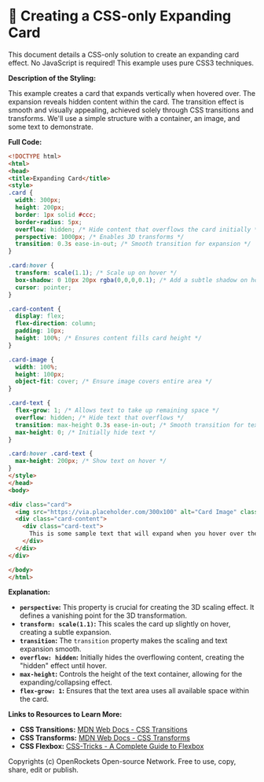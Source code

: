 # 🐞 Creating a CSS-only Expanding Card


This document details a CSS-only solution to create an expanding card effect.  No JavaScript is required! This example uses pure CSS3 techniques.


**Description of the Styling:**

This example creates a card that expands vertically when hovered over. The expansion reveals hidden content within the card. The transition effect is smooth and visually appealing, achieved solely through CSS transitions and transforms. We'll use a simple structure with a container, an image, and some text to demonstrate.

**Full Code:**

```html
<!DOCTYPE html>
<html>
<head>
<title>Expanding Card</title>
<style>
.card {
  width: 300px;
  height: 200px;
  border: 1px solid #ccc;
  border-radius: 5px;
  overflow: hidden; /* Hide content that overflows the card initially */
  perspective: 1000px; /* Enables 3D transforms */
  transition: 0.3s ease-in-out; /* Smooth transition for expansion */
}

.card:hover {
  transform: scale(1.1); /* Scale up on hover */
  box-shadow: 0 10px 20px rgba(0,0,0,0.1); /* Add a subtle shadow on hover */
  cursor: pointer;
}

.card-content {
  display: flex;
  flex-direction: column;
  padding: 10px;
  height: 100%; /* Ensures content fills card height */
}

.card-image {
  width: 100%;
  height: 100px;
  object-fit: cover; /* Ensure image covers entire area */
}

.card-text {
  flex-grow: 1; /* Allows text to take up remaining space */
  overflow: hidden; /* Hide text that overflows */
  transition: max-height 0.3s ease-in-out; /* Smooth transition for text expansion */
  max-height: 0; /* Initially hide text */
}

.card:hover .card-text {
  max-height: 200px; /* Show text on hover */
}
</style>
</head>
<body>

<div class="card">
  <img src="https://via.placeholder.com/300x100" alt="Card Image" class="card-image">
  <div class="card-content">
    <div class="card-text">
      This is some sample text that will expand when you hover over the card.  It demonstrates a simple yet effective CSS-only card expansion effect.  You can customize the text, image, and styling as needed to fit your design.
    </div>
  </div>
</div>

</body>
</html>
```

**Explanation:**

* **`perspective`:**  This property is crucial for creating the 3D scaling effect.  It defines a vanishing point for the 3D transformation.
* **`transform: scale(1.1)`:** This scales the card up slightly on hover, creating a subtle expansion.
* **`transition`:** The `transition` property makes the scaling and text expansion smooth.
* **`overflow: hidden`:** Initially hides the overflowing content, creating the "hidden" effect until hover.
* **`max-height`:** Controls the height of the text container, allowing for the expanding/collapsing effect.
* **`flex-grow: 1`:** Ensures that the text area uses all available space within the card.


**Links to Resources to Learn More:**

* **CSS Transitions:** [MDN Web Docs - CSS Transitions](https://developer.mozilla.org/en-US/docs/Web/CSS/transition)
* **CSS Transforms:** [MDN Web Docs - CSS Transforms](https://developer.mozilla.org/en-US/docs/Web/CSS/transform)
* **CSS Flexbox:** [CSS-Tricks - A Complete Guide to Flexbox](https://css-tricks.com/snippets/css/a-guide-to-flexbox/)


Copyrights (c) OpenRockets Open-source Network. Free to use, copy, share, edit or publish.


